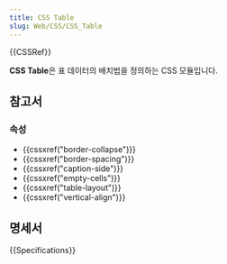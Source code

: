 ```yaml
---
title: CSS Table
slug: Web/CSS/CSS_Table
---
```


{{CSSRef}}

**CSS Table**은 표 데이터의 배치법을 정의하는 CSS 모듈입니다.

## 참고서

### 속성

- {{cssxref("border-collapse")}}
- {{cssxref("border-spacing")}}
- {{cssxref("caption-side")}}
- {{cssxref("empty-cells")}}
- {{cssxref("table-layout")}}
- {{cssxref("vertical-align")}}

## 명세서

{{Specifications}}
